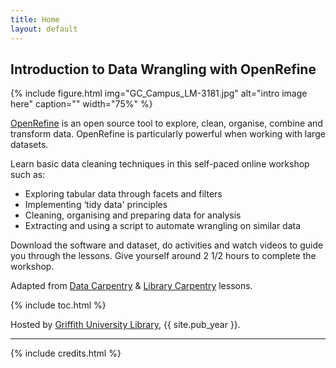```yaml
---
title: Home
layout: default
---
```


## Introduction to Data Wrangling with OpenRefine

{% include figure.html img="GC_Campus_LM-3181.jpg" alt="intro image here" caption="" width="75%" %}

[OpenRefine](https://openrefine.org/)  is an open source tool to explore, clean, organise, combine and transform data. OpenRefine is particularly powerful when working with large datasets. 

Learn basic data cleaning techniques in this self-paced online workshop such as:

- Exploring tabular data through facets and filters
- Implementing ‘tidy data' principles
- Cleaning, organising and preparing data for analysis
- Extracting and using a script to automate wrangling on similar data

Download the software and dataset, do activities and watch videos to guide you through the lessons. Give yourself around 2 1/2 hours to complete the workshop.

Adapted from [Data Carpentry](https://datacarpentry.org/lessons/#social-science-curriculum/) & [Library Carpentry](https://librarycarpentry.org/lessons/) lessons.

{% include toc.html %}

Hosted by [Griffith University Library](https://www.griffith.edu.au/library), {{ site.pub_year }}.
  
------

{% include credits.html %}
